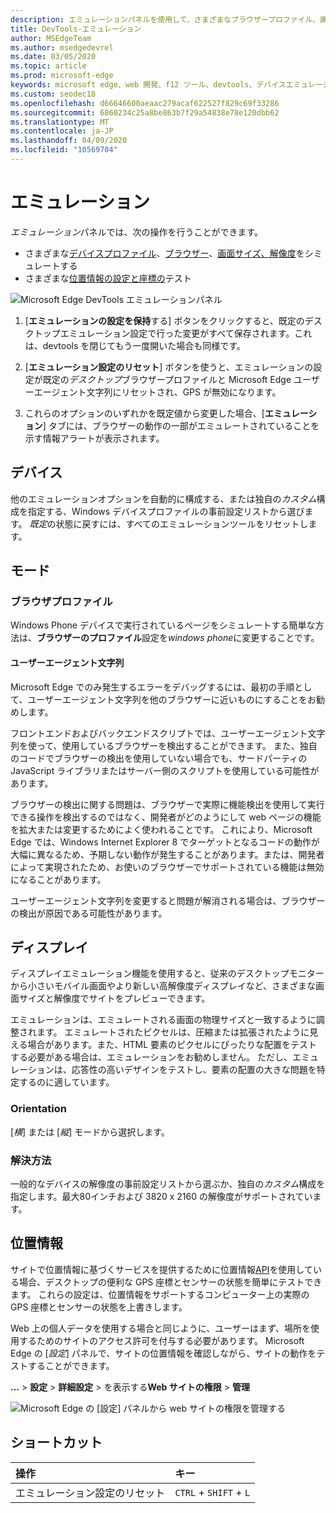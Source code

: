 ```yaml
---
description: エミュレーションパネルを使用して、さまざまなブラウザープロファイル、画面サイズと解像度、GPS 位置座標をテストする
title: DevTools-エミュレーション
author: MSEdgeTeam
ms.author: msedgedevrel
ms.date: 03/05/2020
ms.topic: article
ms.prod: microsoft-edge
keywords: microsoft edge、web 開発、f12 ツール、devtools、デバイスエミュレーション、応答性の高いデザイン、位置情報、解像度
ms.custom: seodec18
ms.openlocfilehash: d66646600aeaac279acaf622527f829c69f33286
ms.sourcegitcommit: 6860234c25a8be863b7f29a54838e78e120dbb62
ms.translationtype: MT
ms.contentlocale: ja-JP
ms.lasthandoff: 04/09/2020
ms.locfileid: "10569704"
---
```

# エミュレーション

*エミュレーション*パネルでは、次の操作を行うことができます。
 - さまざまな[デバイスプロファイル](#device)、[ブラウザー](#browser-profile)、[画面サイズ、解像度](#display)をシミュレートする
 - さまざまな[位置情報の設定と座標の](#geolocation)テスト

![Microsoft Edge DevTools エミュレーションパネル](./media/emulation.png)

1. [**エミュレーションの設定を保持**する] ボタンをクリックすると、既定のデスクトップエミュレーション設定で行った変更がすべて保存されます。これは、devtools を閉じてもう一度開いた場合も同様です。 

2. [**エミュレーション設定のリセット**] ボタンを使うと、エミュレーションの設定が既定の*デスクトップ*ブラウザープロファイルと Microsoft Edge ユーザーエージェント文字列にリセットされ、GPS が無効になります。

3. これらのオプションのいずれかを既定値から変更した場合、[**エミュレーション**] タブには、ブラウザーの動作の一部がエミュレートされていることを示す情報アラートが表示されます。

## デバイス

他のエミュレーションオプションを自動的に構成する、または独自の*カスタム*構成を指定する、Windows デバイスプロファイルの事前設定リストから選びます。 *既定*の状態に戻すには、すべてのエミュレーションツールをリセットします。

## モード

### ブラウザプロファイル
Windows Phone デバイスで実行されているページをシミュレートする簡単な方法は、**ブラウザーのプロファイル**設定を*windows phone*に変更することです。

#### ユーザーエージェント文字列

Microsoft Edge でのみ発生するエラーをデバッグするには、最初の手順として、ユーザーエージェント文字列を他のブラウザーに近いものにすることをお勧めします。 

フロントエンドおよびバックエンドスクリプトでは、ユーザーエージェント文字列を使って、使用しているブラウザーを検出することができます。 また、独自のコードでブラウザーの検出を使用していない場合でも、サードパーティの JavaScript ライブラリまたはサーバー側のスクリプトを使用している可能性があります。

ブラウザーの検出に関する問題は、ブラウザーで実際に機能検出を使用して実行できる操作を検出するのではなく、開発者がどのようにして web ページの機能を拡大または変更するためによく使われることです。 これにより、Microsoft Edge では、Windows Internet Explorer 8 でターゲットとなるコードの動作が大幅に異なるため、予期しない動作が発生することがあります。または、開発者によって実現されたため、お使いのブラウザーでサポートされている機能は無効になることがあります。

ユーザーエージェント文字列を変更すると問題が解消される場合は、ブラウザーの検出が原因である可能性があります。

## ディスプレイ

ディスプレイエミュレーション機能を使用すると、従来のデスクトップモニターから小さいモバイル画面やより新しい高解像度ディスプレイなど、さまざまな画面サイズと解像度でサイトをプレビューできます。

エミュレーションは、エミュレートされる画面の物理サイズと一致するように調整されます。 エミュレートされたピクセルは、圧縮または拡張されたように見える場合があります。また、HTML 要素のピクセルにぴったりな配置をテストする必要がある場合は、エミュレーションをお勧めしません。 ただし、エミュレーションは、応答性の高いデザインをテストし、要素の配置の大きな問題を特定するのに適しています。

### Orientation

[*横*] または [*縦*] モードから選択します。

### 解決方法

一般的なデバイスの解像度の事前設定リストから選ぶか、独自の*カスタム*構成を指定します。最大80インチおよび 3820 x 2160 の解像度がサポートされています。

## 位置情報

サイトで位置情報に基づくサービスを提供するために位置情報[API](https://developer.mozilla.org/docs/Web/API/Geolocation/Using_geolocation)を使用している場合、デスクトップの便利な GPS 座標とセンサーの状態を簡単にテストできます。 これらの設定は、位置情報をサポートするコンピューター上の実際の GPS 座標とセンサーの状態を上書きします。 

Web 上の個人データを使用する場合と同じように、ユーザーはまず、場所を使用するためのサイトのアクセス許可を付与する必要があります。 Microsoft Edge の [*設定*] パネルで、サイトの位置情報を確認しながら、サイトの動作をテストすることができます。

**...** > **設定**  > **詳細設定**  >  を表示する**Web サイトの権限**  > **管理**

![Microsoft Edge の [設定] パネルから web サイトの権限を管理する](./media/settings_manage_permissions.png)

## ショートカット

| 操作                   | キー               |
|:-------------------------|:-----------------------|
| エミュレーション設定のリセット | `CTRL` + `SHIFT` + `L` |
